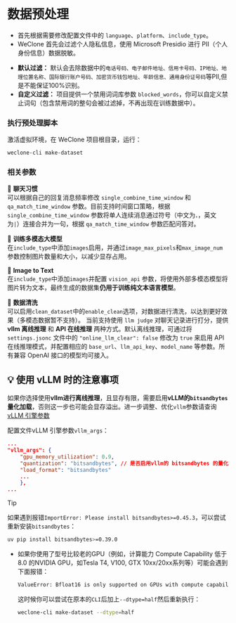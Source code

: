 # 数据预处理

- 首先根据需要修改配置文件中的 `language`、`platform`、`include_type`。
- WeClone 首先会过滤个人隐私信息，使用 Microsoft Presidio 进行 PII（个人身份信息）数据脱敏。

* **默认过滤：** 默认会去除数据中的`电话号码、电子邮件地址、信用卡号码、IP地址、地理位置名称、国际银行账户号码、加密货币钱包地址、年龄信息、通用身份证号码`等PII,但是不能保证100%识别。
* **自定义过滤：** 项目提供一个禁用词词库参数 `blocked_words`，你可以自定义禁止词句（包含禁用词的整句会被过滤掉，不再出现在训练数据中）。

### **执行预处理脚本**

激活虚拟环境，在 WeClone 项目根目录，运行：
```bash
weclone-cli make-dataset  
```
### 相关参数   
📌 **聊天习惯** <br>
可以根据自己的回复消息频率修改 `single_combine_time_window` 和 `qa_match_time_window` 参数。目前支持时间窗口策略，根据 `single_combine_time_window` 参数将单人连续消息通过符号（中文为`，`，英文为`|`）连接合并为一句，根据 `qa_match_time_window` 参数匹配问答对。

📌 **训练多模态大模型** <br>
在`include_type`中添加`images`启用，并通过`image_max_pixels`和`max_image_num`参数控制图片数量和大小，以减少显存占用。

📌 **Image to Text** <br>
在`include_type`中添加`images`并配置 `vision_api` 参数，将使用外部多模态模型将图片转为文本，最终生成的数据集**仍用于训练纯文本语言模型**。

📌 **数据清洗** <br>
可以启用`clean_dataset`中的`enable_clean`选项，对数据进行清洗，以达到更好效果（多模态数据暂不支持）。
当前支持使用 `llm judge` 对聊天记录进行打分，提供 **vllm 离线推理** 和 **API 在线推理** 两种方式。默认离线推理，可通过将 `settings.jsonc` 文件中的 `"online_llm_clear": false` 修改为 `true` 来启用 API 在线推理模式，并配置相应的 `base_url`、`llm_api_key`、`model_name` 等参数。所有兼容 OpenAI 接口的模型均可接入。

  
## 💡 使用 vLLM 时的注意事项

如果你选择使用**vllm进行离线推理**，且显存有限，需要启用**vLLM的`bitsandbytes`量化加载**，否则这一步也可能会显存溢出。进一步调整、优化`vllm`参数请查询[ vLLM 引擎参数 ](https://docs.vllm.com.cn/en/latest/serving/engine_args.html#engine-args)

配置文件vLLM 引擎参数`vllm_args`：
```json
...
"vllm_args": {
    "gpu_memory_utilization": 0.9,
    "quantization": "bitsandbytes", // 是否启用vllm的 bitsandbytes 的量化加载
    "load_format": "bitsandbytes"
    ...
    },
...
```
>[!TIP]
> 如果遇到报错`ImportError: Please install bitsandbytes>=0.45.3`，可以尝试重新安装`bitsandbytes`：
> ```bash
> uv pip install bitsandbytes>=0.39.0
> ```

* 如果你使用了型号比较老的GPU（例如，计算能力 Compute Capability 低于 8.0 的NVIDIA GPU，如Tesla T4, V100, GTX 10xx/20xx系列等）可能会遇到下面报错：

  ```bash
  ValueError: Bfloat16 is only supported on GPUs with compute capability of at least 8.0. Your xxx GPU has compute capability xx. You can use float16 instead by explicitly setting the idtype flag in CLI, for ecample: --dtype=half.
  ```

  这时候你可以尝试在原本的`CLI`后加上`--dtype=half`然后重新执行：

  ```bash
  weclone-cli make-dataset --dtype=half
  ```